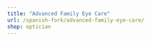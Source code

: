 ```yaml
---
title: "Advanced Family Eye Care"
url: /spanish-fork/advanced-family-eye-care/
shop: optician
---
```

